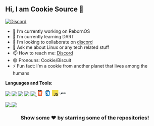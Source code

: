 ## Hi, I am Cookie Source 👋
<a href="https://discord.gg/E3Peq23">![Discord](https://img.shields.io/discord/472508061513416705?logo=Discord)</a>
<br/>



- 🔭 I’m currently working on RebornOS
- 🌱 I’m currently learning DART
- 👯 I’m looking to collaborate on [discord](https://discord.gg/GU88ak5)
- 💬 Ask me about Linux or any tech related stuff
- 📫 How to reach me: [Discord](CookieSource#5007)
- 😄 Pronouns: Cookie/Biscuit
- ⚡ Fun fact: I'm a cookie from another planet that lives among the humans


**Languages and Tools:**  

<a href="https://kde.org/"><code><img height="20" src="https://avatars1.githubusercontent.com/u/14312869?s=200&v=4"></code></a>
<a href="https://dart.dev"><code><img height="20" src="https://avatars.githubusercontent.com/u/1609975?s=200&v=4"></code></a>
<a href="https://kde.org/plasma-desktop/"><code><img height="20" src="https://kde.org/stuff/clipart/logo/plasma-logo-colorful-3000x3000.png"></code></a>
<a href="https://wordpress.com/"><code><img height="20" src="https://image.flaticon.com/icons/png/512/174/174881.png"></code></a>
<a href="https://remmina.org/"><code><img height="20" src="https://raw.githubusercontent.com/FreeRDP/Remmina/master/data/desktop/32x32/apps/org.remmina.Remmina.png"></code> </a>
<code><img height="20" src="https://raw.githubusercontent.com/github/explore/80688e429a7d4ef2fca1e82350fe8e3517d3494d/topics/html/html.png"></code>
<code><img height="20" src="https://raw.githubusercontent.com/github/explore/80688e429a7d4ef2fca1e82350fe8e3517d3494d/topics/css/css.png"></code>
<a href="https://www.javascript.com/"><code><img height="20" src="https://raw.githubusercontent.com/github/explore/80688e429a7d4ef2fca1e82350fe8e3517d3494d/topics/javascript/javascript.png"></code></a>
<a href="https://www.gnu.org/software/bash/"><code><img height="20" src="https://raw.githubusercontent.com/github/explore/80688e429a7d4ef2fca1e82350fe8e3517d3494d/topics/bash/bash.png"></code></a>


<a href="https://github.com/cookiesource">
  <img align="center" src="https://github-readme-stats.vercel.app/api/top-langs/?username=cookiesource&theme=dark&hide_langs_below=1" />
</a>
<a href="https://github.com/cookiesource">
<img align="center" src="https://github-readme-stats.vercel.app/api?username=cookiesource&&show_icons=true&title_color=ffffff&icon_color=bb2acf&text_color=daf7dc&bg_color=151515"> 
</a>
<div align="center">

### Show some ❤️ by starring some of the repositories!

</div>
